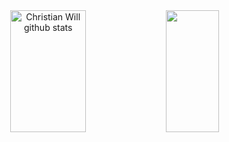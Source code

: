 

<div align="center">  
  <img width="49%" height="195px" src="https://github-readme-stats.vercel.app/api?username=4rwill&Show_icons=true&count_private=true&hide_border=true&title_color=00bfbf&icon_color=00bfbf&text_color=c9d1d9&bg_color=0d1117" alt="Christian Will github stats" /> 
  <img width="41%" height="195px" src="https://github-readme-stats.vercel.app/api/top-langs/?username=4rwill&layout=compact&hide_border=true&title_color=00bfbf&text_color=00bfbf&bg_color=0d1117" />
</div>




</div>
